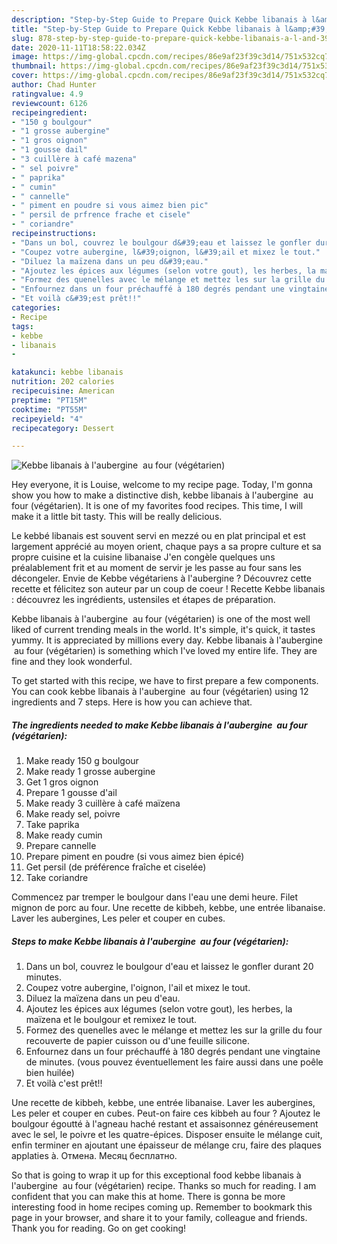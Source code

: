 ```yaml
---
description: "Step-by-Step Guide to Prepare Quick Kebbe libanais à l&amp;#39;aubergine  au four (végétarien)"
title: "Step-by-Step Guide to Prepare Quick Kebbe libanais à l&amp;#39;aubergine  au four (végétarien)"
slug: 878-step-by-step-guide-to-prepare-quick-kebbe-libanais-a-l-and-39-aubergine-au-four-vegetarien
date: 2020-11-11T18:58:22.034Z
image: https://img-global.cpcdn.com/recipes/86e9af23f39c3d14/751x532cq70/kebbe-libanais-a-laubergine-au-four-vegetarien-photo-principale-de-la-recette.jpg
thumbnail: https://img-global.cpcdn.com/recipes/86e9af23f39c3d14/751x532cq70/kebbe-libanais-a-laubergine-au-four-vegetarien-photo-principale-de-la-recette.jpg
cover: https://img-global.cpcdn.com/recipes/86e9af23f39c3d14/751x532cq70/kebbe-libanais-a-laubergine-au-four-vegetarien-photo-principale-de-la-recette.jpg
author: Chad Hunter
ratingvalue: 4.9
reviewcount: 6126
recipeingredient:
- "150 g boulgour"
- "1 grosse aubergine"
- "1 gros oignon"
- "1 gousse dail"
- "3 cuillère à café mazena"
- " sel poivre"
- " paprika"
- " cumin"
- " cannelle"
- " piment en poudre si vous aimez bien pic"
- " persil de prfrence frache et cisele"
- " coriandre"
recipeinstructions:
- "Dans un bol, couvrez le boulgour d&#39;eau et laissez le gonfler durant 20 minutes."
- "Coupez votre aubergine, l&#39;oignon, l&#39;ail et mixez le tout."
- "Diluez la maïzena dans un peu d&#39;eau."
- "Ajoutez les épices aux légumes (selon votre gout), les herbes, la maïzena et le boulgour et remixez le tout."
- "Formez des quenelles avec le mélange et mettez les sur la grille du four recouverte de papier cuisson ou d&#39;une feuille silicone."
- "Enfournez dans un four préchauffé à 180 degrés pendant une vingtaine de minutes. (vous pouvez éventuellement les faire aussi dans une poêle bien huilée)"
- "Et voilà c&#39;est prêt!!"
categories:
- Recipe
tags:
- kebbe
- libanais
- 

katakunci: kebbe libanais  
nutrition: 202 calories
recipecuisine: American
preptime: "PT15M"
cooktime: "PT55M"
recipeyield: "4"
recipecategory: Dessert

---
```



![Kebbe libanais à l&#39;aubergine  au four (végétarien)](https://img-global.cpcdn.com/recipes/86e9af23f39c3d14/751x532cq70/kebbe-libanais-a-laubergine-au-four-vegetarien-photo-principale-de-la-recette.jpg)

Hey everyone, it is Louise, welcome to my recipe page. Today, I'm gonna show you how to make a distinctive dish, kebbe libanais à l&#39;aubergine  au four (végétarien). It is one of my favorites food recipes. This time, I will make it a little bit tasty. This will be really delicious.

Le kebbé libanais est souvent servi en mezzé ou en plat principal et est largement apprécié au moyen orient, chaque pays a sa propre culture et sa propre cuisine et la cuisine libanaise J&#39;en congèle quelques uns préalablement frit et au moment de servir je les passe au four sans les décongeler. Envie de Kebbe végétariens à l&#39;aubergine ? Découvrez cette recette et félicitez son auteur par un coup de coeur ! Recette Kebbe libanais : découvrez les ingrédients, ustensiles et étapes de préparation.

Kebbe libanais à l&#39;aubergine  au four (végétarien) is one of the most well liked of current trending meals in the world. It's simple, it's quick, it tastes yummy. It is appreciated by millions every day. Kebbe libanais à l&#39;aubergine  au four (végétarien) is something which I've loved my entire life. They are fine and they look wonderful.


To get started with this recipe, we have to first prepare a few components. You can cook kebbe libanais à l&#39;aubergine  au four (végétarien) using 12 ingredients and 7 steps. Here is how you can achieve that.

<!--inarticleads1-->

##### The ingredients needed to make Kebbe libanais à l&#39;aubergine  au four (végétarien):

1. Make ready 150 g boulgour
1. Make ready 1 grosse aubergine
1. Get 1 gros oignon
1. Prepare 1 gousse d&#39;ail
1. Make ready 3 cuillère à café maïzena
1. Make ready  sel, poivre
1. Take  paprika
1. Make ready  cumin
1. Prepare  cannelle
1. Prepare  piment en poudre (si vous aimez bien épicé)
1. Get  persil (de préférence fraîche et ciselée)
1. Take  coriandre


Commencez par tremper le boulgour dans l&#39;eau une demi heure. Filet mignon de porc au four. Une recette de kibbeh, kebbe, une entrée libanaise. Laver les aubergines, Les peler et couper en cubes. 

<!--inarticleads2-->

##### Steps to make Kebbe libanais à l&#39;aubergine  au four (végétarien):

1. Dans un bol, couvrez le boulgour d&#39;eau et laissez le gonfler durant 20 minutes.
1. Coupez votre aubergine, l&#39;oignon, l&#39;ail et mixez le tout.
1. Diluez la maïzena dans un peu d&#39;eau.
1. Ajoutez les épices aux légumes (selon votre gout), les herbes, la maïzena et le boulgour et remixez le tout.
1. Formez des quenelles avec le mélange et mettez les sur la grille du four recouverte de papier cuisson ou d&#39;une feuille silicone.
1. Enfournez dans un four préchauffé à 180 degrés pendant une vingtaine de minutes. (vous pouvez éventuellement les faire aussi dans une poêle bien huilée)
1. Et voilà c&#39;est prêt!!


Une recette de kibbeh, kebbe, une entrée libanaise. Laver les aubergines, Les peler et couper en cubes. Peut-on faire ces kibbeh au four ? Ajoutez le boulgour égoutté à l&#39;agneau haché restant et assaisonnez généreusement avec le sel, le poivre et les quatre-épices. Disposer ensuite le mélange cuit, enfin terminer en ajoutant une épaisseur de mélange cru, faire des plaques applaties à. Отмена. Месяц бесплатно. 

So that is going to wrap it up for this exceptional food kebbe libanais à l&#39;aubergine  au four (végétarien) recipe. Thanks so much for reading. I am confident that you can make this at home. There is gonna be more interesting food in home recipes coming up. Remember to bookmark this page in your browser, and share it to your family, colleague and friends. Thank you for reading. Go on get cooking!
